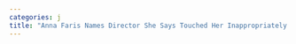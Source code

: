 ```yaml
---
categories: j
title: "Anna Faris Names Director She Says Touched Her Inappropriately On The Set"
---
```

